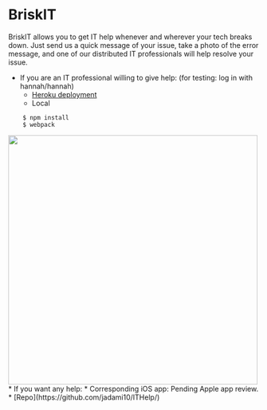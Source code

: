 # BriskIT

BriskIT allows you to get IT help whenever and wherever your tech breaks down. Just send us a quick message of your issue, take a photo of the error message, and one of our distributed IT professionals will help resolve your issue.

* If you are an IT professional willing to give help: (for testing: log in with hannah/hannah)
    * [Heroku deployment](https://briskit.herokuapp.com/)
    * Local
```
    $ npm install
    $ webpack
```

<img src="http://jadami10.github.io/ITHelp/mock.png" width=500px>
* If you want any help: 
    * Corresponding iOS app: Pending Apple app review.
    * [Repo](https://github.com/jadami10/ITHelp/)
